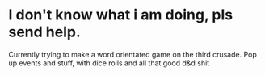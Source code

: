 # I don't know what i am doing, pls send help.
Currently trying to make a word orientated game on the third crusade.
Pop up events and stuff, with dice rolls and all that good d&d shit
